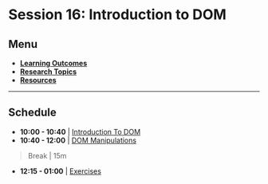 # Session 16: Introduction to DOM

## Menu

- **[Learning Outcomes](./learning-outcomes.md)**
- **[Research Topics](./research-topics.md)**
- **[Resources](./resources.md)**

--------------------------------------------------------------------------------

## Schedule

- **10:00 - 10:40** | [Introduction To DOM](./Intro-to-DOM.md)
- **10:40 - 12:00** | [DOM Manipulations](./DOM-manipulations.md)

> Break | 15m

- **12:15 - 01:00** | [Exercises](./Dom-Exercises.md)
